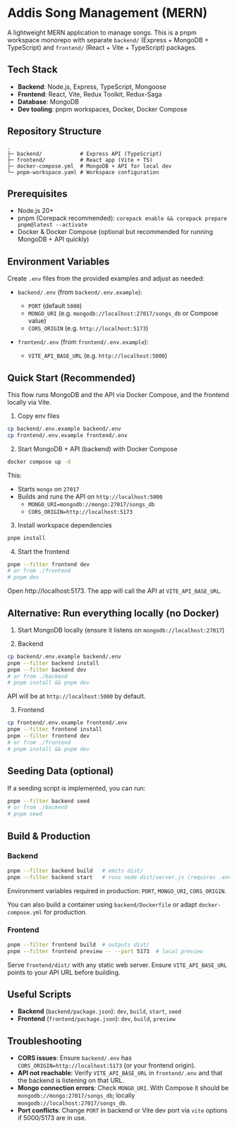 # Addis Song Management (MERN)

A lightweight MERN application to manage songs. This is a pnpm workspace monorepo with separate `backend/` (Express + MongoDB + TypeScript) and `frontend/` (React + Vite + TypeScript) packages.

## Tech Stack

- **Backend**: Node.js, Express, TypeScript, Mongoose
- **Frontend**: React, Vite, Redux Toolkit, Redux-Saga
- **Database**: MongoDB
- **Dev tooling**: pnpm workspaces, Docker, Docker Compose

## Repository Structure

```
.
├─ backend/            # Express API (TypeScript)
├─ frontend/           # React app (Vite + TS)
├─ docker-compose.yml  # MongoDB + API for local dev
└─ pnpm-workspace.yaml # Workspace configuration
```

## Prerequisites

- Node.js 20+
- pnpm (Corepack recommended): `corepack enable && corepack prepare pnpm@latest --activate`
- Docker & Docker Compose (optional but recommended for running MongoDB + API quickly)

## Environment Variables

Create `.env` files from the provided examples and adjust as needed:

- `backend/.env` (from `backend/.env.example`):

  - `PORT` (default `5000`)
  - `MONGO_URI` (e.g. `mongodb://localhost:27017/songs_db` or Compose value)
  - `CORS_ORIGIN` (e.g. `http://localhost:5173`)

- `frontend/.env` (from `frontend/.env.example`):
  - `VITE_API_BASE_URL` (e.g. `http://localhost:5000`)

## Quick Start (Recommended)

This flow runs MongoDB and the API via Docker Compose, and the frontend locally via Vite.

1. Copy env files

```bash
cp backend/.env.example backend/.env
cp frontend/.env.example frontend/.env
```

2. Start MongoDB + API (backend) with Docker Compose

```bash
docker compose up -d
```

This:

- Starts `mongo` on `27017`
- Builds and runs the API on `http://localhost:5000`
  - `MONGO_URI=mongodb://mongo:27017/songs_db`
  - `CORS_ORIGIN=http://localhost:5173`

3. Install workspace dependencies

```bash
pnpm install
```

4. Start the frontend

```bash
pnpm --filter frontend dev
# or from ./frontend
# pnpm dev
```

Open http://localhost:5173. The app will call the API at `VITE_API_BASE_URL`.

## Alternative: Run everything locally (no Docker)

1. Start MongoDB locally (ensure it listens on `mongodb://localhost:27017`)

2. Backend

```bash
cp backend/.env.example backend/.env
pnpm --filter backend install
pnpm --filter backend dev
# or from ./backend
# pnpm install && pnpm dev
```

API will be at `http://localhost:5000` by default.

3. Frontend

```bash
cp frontend/.env.example frontend/.env
pnpm --filter frontend install
pnpm --filter frontend dev
# or from ./frontend
# pnpm install && pnpm dev
```

## Seeding Data (optional)

If a seeding script is implemented, you can run:

```bash
pnpm --filter backend seed
# or from ./backend
# pnpm seed
```

## Build & Production

### Backend

```bash
pnpm --filter backend build   # emits dist/
pnpm --filter backend start   # runs node dist/server.js (requires .env)
```

Environment variables required in production: `PORT`, `MONGO_URI`, `CORS_ORIGIN`.

You can also build a container using `backend/Dockerfile` or adapt `docker-compose.yml` for production.

### Frontend

```bash
pnpm --filter frontend build  # outputs dist/
pnpm --filter frontend preview -- --port 5173  # local preview
```

Serve `frontend/dist/` with any static web server. Ensure `VITE_API_BASE_URL` points to your API URL before building.

## Useful Scripts

- **Backend** (`backend/package.json`): `dev`, `build`, `start`, `seed`
- **Frontend** (`frontend/package.json`): `dev`, `build`, `preview`

## Troubleshooting

- **CORS issues**: Ensure `backend/.env` has `CORS_ORIGIN=http://localhost:5173` (or your frontend origin).
- **API not reachable**: Verify `VITE_API_BASE_URL` in `frontend/.env` and that the backend is listening on that URL.
- **Mongo connection errors**: Check `MONGO_URI`. With Compose it should be `mongodb://mongo:27017/songs_db`; locally `mongodb://localhost:27017/songs_db`.
- **Port conflicts**: Change `PORT` in backend or Vite dev port via `vite` options if 5000/5173 are in use.
